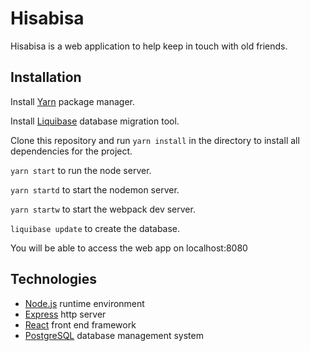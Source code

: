 # Hisabisa

Hisabisa is a web application to help keep in touch with old friends.

## Installation

Install [Yarn](https://yarnpkg.com/en/docs/install) package manager.

Install [Liquibase](https://www.liquibase.org/index.html) database migration tool.

Clone this repository and run `yarn install` in the directory to install all dependencies for the project.

`yarn start` to run the node server.

`yarn startd` to start the nodemon server.

`yarn startw` to start the webpack dev server.

`liquibase update` to create the database.

You will be able to access the web app on localhost:8080

## Technologies

* [Node.js](https://nodejs.org/en/) runtime environment
* [Express](https://expressjs.com/) http server
* [React](https://reactjs.org/) front end framework
* [PostgreSQL](https://www.postgresql.org/) database management system

